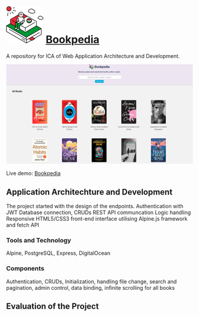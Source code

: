 # <picture> <img alt="logo" src="/public/img/logo/logo.svg"> </picture> [Bookpedia](http://www.bookpedia.xyz/)

A repository for ICA of Web Application Architecture and Development.

<picture> <img alt="homepage" src="/public/img/screenshot/homepage.png"> </picture>

Live demo: [Bookpedia](http://www.bookpedia.xyz/)

## Application Architechture and Development
The project started with the design of the endpoints.
Authentication with JWT
Database connection, CRUDs REST API communcation
Logic handling
Responsive HTML5/CSS3 front-end interface utilising Alpine.js framework and fetch API

### Tools and Technology
Alpine, PostgreSQL, Express, DigitalOcean

### Components
Authentication, CRUDs, Initialization, handling file change, search and pagination, admin control, data binding, infinite scrolling for all books

## Evaluation of the Project
